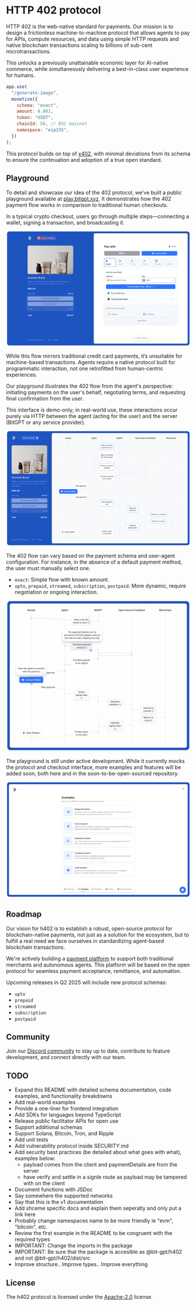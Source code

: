 # HTTP 402 protocol

HTTP 402 is the web-native standard for payments. Our mission is to design a frictionless machine-to-machine protocol that allows agents to pay for APIs, compute resources, and data using simple HTTP requests and native blockchain transactions scaling to billions of sub-cent microtransactions.

This unlocks a previously unattainable economic layer for AI-native commerce, while simultaneously delivering a best-in-class user experience for humans.

```js
app.use(
  "/generate-image",
  monetize({
    schema: "exact",
    amount: 0.001,
    token: "USDT",
    chainId: 56, // BSC mainnet
    namespace: "eip155",
  })
);
```

This protocol builds on top of [x402](https://github.com/coinbase/x402), with minimal deviations from its schema to ensure the continuation and adoption of a true open standard.

## Playground

To detail and showcase our idea of the 402 protocol, we've built a public playground available at [play.bitgpt.xyz](https://play.bitgpt.xyz). It demonstrates how the 402 payment flow works in comparison to traditional human checkouts.

In a typical crypto checkout, users go through multiple steps—connecting a wallet, signing a transaction, and broadcasting it.

![human checkout](./images/playground/human-checkout.png)

While this flow mirrors traditional credit card payments, it’s unsuitable for machine-based transactions. Agents require a native protocol built for programmatic interaction, not one retrofitted from human-centric experiences.

Our playground illustrates the 402 flow from the agent's perspective: initiating payments on the user's behalf, negotiating terms, and requesting final confirmation from the user.

This interface is demo-only; in real-world use, these interactions occur purely via HTTP between the agent (acting for the user) and the server (BitGPT or any service provider).

![playground sequence diagram](./images/playground/agent-sequence-diagram.png)

The 402 flow can vary based on the payment schema and user-agent configuration. For instance, in the absence of a default payment method, the user must manually select one.

- `exact`: Simple flow with known amount.
- `upto`, `prepaid`, `streamed`, `subscription`, `postpaid`: More dynamic, require negotiation or ongoing interaction.

![playground sequence diagram explanations](./images/playground/explanation.png)

The playground is still under active development. While it currently mocks the protocol and checkout interface, more examples and features will be added soon, both here and in the soon-to-be-open-sourced repository.

![playground sequence diagram explanations](./images/playground/examples.png)

## Roadmap

Our vision for h402 is to establish a robust, open-source protocol for blockchain-native payments, not just as a solution for the ecosystem, but to fulfill a real need we face ourselves in standardizing agent-based blockchain transactions.

We're actively building a [payment platform](https://dash.bitgpt.xyz) to support both traditional merchants and autonomous agents. This platform will be based on the open protocol for seamless payment acceptance, remittance, and automation.

Upcoming releases in Q2 2025 will include new protocol schemas:

- `upto`
- `prepaid`
- `streamed`
- `subscription`
- `postpaid`

## Community

Join our [Discord community](https://bitgpt.xyz/discord) to stay up to date, contribute to feature development, and connect directly with our team.

## TODO

- Expand this README with detailed schema documentation, code examples, and functionality breakdowns
- Add real-world examples
- Provide a one-liner for frontend integration
- Add SDKs for languages beyond TypeScript
- Release public facilitator APIs for open use
- Support additional schemas
- Support Solana, Bitcoin, Tron, and Ripple
- Add unit tests
- Add vulnerability protocol inside SECURITY.md
- Add security best practices (be detailed about what goes with what), examples below:
  - payload comes from the client and paymentDetails are from the server
  - have verify and settle in a signle route as payload may be tampered with on the client
- Document functions with JSDoc
- Say somewhere the supported networks
- Say that this is the v1 documentation
- Add shceme specific docs and explain them seperatly and only put a link here
- Probably change namespaces name to be more friendly ie "evm", "bitcoin", etc.
- Review the first example in the README to be congruent with the required types
- IMPORTANT: Change the imports in the package
- IMPORTANT: Be sure that the package is accesible as @bit-gpt/h402 and not @bit-gpt/h402/dist/src
- Improve structure.. Improve types.. Improve everything

## License

The h402 protocol is licensed under the [Apache-2.0](https://github.com/coinbase/x402/blob/main/LICENSE.md) license.
